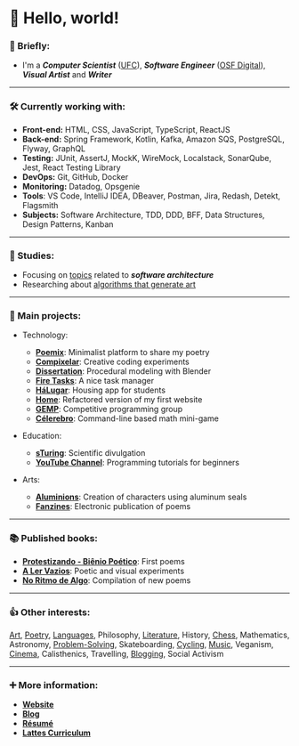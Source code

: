 # 👋 Hello, world!

### 📌 Briefly:

- I'm a ***Computer Scientist*** ([UFC](https://github.com/DanielBrito/ufc)), ***Software Engineer*** ([OSF Digital](https://osf.digital)), ***Visual Artist*** and ***Writer***

---

### 🛠️ Currently working with:

- **Front-end:** HTML, CSS, JavaScript, TypeScript, ReactJS
- **Back-end:** Spring Framework, Kotlin, Kafka, Amazon SQS, PostgreSQL, Flyway, GraphQL
- **Testing:** JUnit, AssertJ, MockK, WireMock, Localstack, SonarQube, Jest, React Testing Library
- **DevOps:** Git, GitHub, Docker
- **Monitoring:** Datadog, Opsgenie
- **Tools**: VS Code, IntelliJ IDEA, DBeaver, Postman, Jira, Redash, Detekt, Flagsmith
- **Subjects:** Software Architecture, TDD, DDD, BFF, Data Structures, Design Patterns, Kanban

---

### 🎯 Studies:

- Focusing on [topics](https://github.com/DanielBrito/self-learning) related to ***software architecture***
- Researching about [algorithms that generate art](https://github.com/DanielBrito/generative-design)

---

### 🚀 Main projects:

- Technology:
  - **[Poemix](https://github.com/DanielBrito/poemix)**: Minimalist platform to share my poetry
  - **[Compixelar](https://github.com/DanielBrito/creative-coding-experiments)**: Creative coding experiments
  - **[Dissertation](https://github.com/DanielBrito/monografia)**: Procedural modeling with Blender
  - **[Fire Tasks](https://github.com/DanielBrito/fire-tasks)**: A nice task manager
  - **[HáLugar](https://github.com/HaLugar)**: Housing app for students
  - **[Home](https://github.com/DanielBrito/home)**: Refactored version of my first website
  - **[GEMP](https://github.com/GEMP-UFC-Crateus)**: Competitive programming group
  - **[Célerebro](https://github.com/DanielBrito/celerebro)**: Command-line based math mini-game
  
- Education:
  - **[sTuring](https://github.com/DanielBrito/sturing)**: Scientific divulgation
  - **[YouTube Channel](https://www.youtube.com/@danielhbrito)**: Programming tutorials for beginners

- Arts:
  - **[Aluminions](https://www.instagram.com/aluminions.13/)**: Creation of characters using aluminum seals
  - **[Fanzines](https://drive.google.com/drive/folders/0BwdGPIUP6mG3dEl6cmRvWGJ6TzQ)**: Electronic publication of poems

---

### 📚 Published books:

- **[Protestizando - Biênio Poético](https://danielbrito.github.io/livros/#protestizando)**: First poems
- **[A Ler Vazios](https://danielbrito.github.io/livros/#a-ler-vazios)**: Poetic and visual experiments
- **[No Ritmo de Algo](https://github.com/DanielBrito/no-ritmo-de-algo)**: Compilation of new poems

---

### 👍 Other interests:

[Art](https://github.com/DanielBrito/generative-design), [Poetry](https://github.com/DanielBrito/no-ritmo-de-algo), [Languages](https://www.duolingo.com/profile/danielhbrito), Philosophy, [Literature](https://www.skoob.com.br/usuario/1021319-dan), History, [Chess](https://lichess.org/@/danielbrito41), Mathematics, Astronomy, [Problem-Solving](https://github.com/DanielBrito/competitive-programming), Skateboarding, [Cycling](https://www.strava.com/athletes/96925816), [Music](https://open.spotify.com/user/xb93kruabsjskn5chjqo127ep), Veganism, [Cinema](https://filmow.com/usuario/daniel_brito/), Calisthenics, Travelling, [Blogging](https://daniel-brito.blogspot.com.br/), Social Activism

---

### :heavy_plus_sign: More information:

- **[Website](https://danielbrito.github.io/)**
- **[Blog](https://daniel-brito.blogspot.com.br/)**
- **[Résumé](https://drive.google.com/file/d/1bOFjCfhoyabvcZ7LXf5T3EtY9h6umsaR/view)**
- **[Lattes Curriculum](http://buscatextual.cnpq.br/buscatextual/visualizacv.do?id=K2184225D8)**

<!--
---

### 👥 Social networks:

[![LinkedIn](https://img.shields.io/static/v1?label=&message=LinkedIn%20&color=2867B2&logo=LinkedIn&style=flat-square&logoColor=white)](https://www.linkedin.com/in/daniel-brito)
[![Facebook](https://img.shields.io/static/v1?label=&message=Facebook%20&color=0078FF&logo=Facebook&style=flat-square&logoColor=white)](https://www.facebook.com/daniel.brito.jumper)
[![Instagram](https://img.shields.io/static/v1?label=&message=Instagram%20&color=ff69b4&logo=Instagram&style=flat-square&logoColor=white)](https://www.instagram.com/danielbrito41/)
[![Twitter](https://img.shields.io/static/v1?label=&message=Twitter%20&color=1DA1F2&logo=Twitter&style=flat-square&logoColor=white)](https://twitter.com/danielhbrito)
[![YouTube](https://img.shields.io/static/v1?label=&message=YouTube%20&color=C4302B&logo=YouTube&style=flat-square&logoColor=white)](https://www.youtube.com/@danielhbrito)
-->

<!--
---

### 📊 Activity

<div>
  <img height="170em" src="https://github-readme-stats.vercel.app/api?username=DanielBrito&show_icons=true&theme=monokai"/>
  <img height="170em" src="https://github-readme-stats.vercel.app/api/top-langs/?username=DanielBrito&show_icons=true&layout=compact&langs_count=6&theme=monokai"/>
</div>
-->
